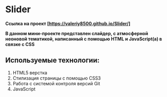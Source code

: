 # Slider
**Ссылка на проект [https://valeriy8500.github.io/Slider/]**

**В данном мини-проекте представлен слайдер, с атмосферной неоновой тематикой, написанный с помощью HTML и JavaScript(а) в связке с CSS**

## Используемые технологии:

1. HTML5 верстка
2. Стилизация страницы с помощью CSS3
3. Работа с системой контроля версий Git
4. JavaScript